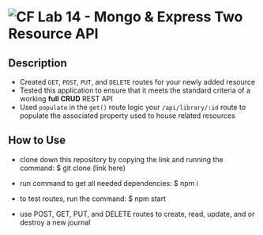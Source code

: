 ![CF](https://camo.githubusercontent.com/70edab54bba80edb7493cad3135e9606781cbb6b/687474703a2f2f692e696d6775722e636f6d2f377635415363382e706e67) Lab 14 - Mongo & Express Two Resource API
===

## Description
  * Created `GET`, `POST`, `PUT`, and `DELETE` routes for your newly added resource
  * Tested this application to ensure that it meets the standard criteria of a working **full CRUD** REST API
  * Used `populate` in the `get()` route logic your  `/api/library/:id` route to populate the associated property used to house related resources

## How to Use
  * clone down this repository by copying the link and running the command:
    $ git clone (link here)

  * run command to get all needed dependencies:
    $ npm i

  * to test routes, run the command:
    $ npm start

  * use POST, GET, PUT, and DELETE routes to create, read, update, and or destroy a new journal
